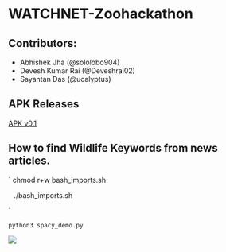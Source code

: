 # WATCHNET-Zoohackathon

## Contributors:
- Abhishek Jha (@sololobo904)
- Devesh Kumar Rai (@Deveshrai02)
- Sayantan Das (@ucalyptus)

## APK Releases
[APK v0.1](https://github.com/ucalyptus/WATCHNET-Zoohackathon/wiki/)


## How to find Wildlife Keywords from news articles.

`
chmod r+w bash_imports.sh

`
`
./bash_imports.sh

`

`
python3 spacy_demo.py
`


![](http://ucalyptus.github.io/WATCHNET-Zoohackathon/1.png)
